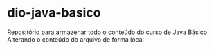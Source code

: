 # dio-java-basico
Repositório para armazenar todo o conteúdo do curso de Java Básico
Alterando o conteúdo do arquivo de forma local
